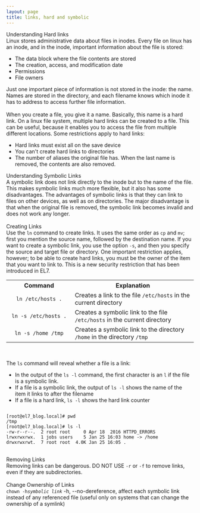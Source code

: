 ```yaml
---
layout: page
title: links, hard and symbolic
---
```


Understanding Hard links<br>
Linux stores administrative data about files in inodes. Every file on linux has an inode, and in the inode, important information about the file is stored:<br>
<ul>
<li>The data block where the file contents are stored</li>
<li>The creation, access, and modification date</li>
<li>Permissions</li>
<li>File owners</li>
</ul>
Just one important piece of information is not stored in the inode: the name. Names are stored in the directory, and each filename knows which inode it has to address to access further file information.<br>
<br>
When you create a file, you give it a name. Basically, this name is a hard link. On a linux file system, multiple hard links can be created to a file. This can be useful, because it enables you to access the file from multiple different locations. Some restrictions apply to hard links:
<ul>
<li>Hard links must exist all on the save device</li>
<li>You can't create hard links to directories</li>
<li>The number of aliases the original file has. When the last name is removed, the contents are also removed.</li>
</ul>
Understanding Symbolic Links<br>
A symbolic link does not link directly to the inode but to the name of the file. This makes symbolic links much more flexible, but it also has some disadvantages. The advantages of symbolic links is that they can link to files on other devices, as well as on directories. The major disadvantage is that when the original file is removed, the symbolic link becomes invalid and does not work any longer.<br>
<br>
Creating Links<br>
Use the <code>ln</code> command to create links. It uses the same order as <code>cp</code> and <code>mv</code>; first you mention the source name, followed by the destination name. If you want to create a symbolic link, you use the option <code>-s</code>, and then you specify the source and target file or directory. One important restriction applies, however; to be able to create hard links, you must be the owner of the item that you want to link to. This is a new security restriction that has been introduced in EL7.

<table>
  <col width="35%">
  <col width="65%">
  <tr>
    <th>Command</th>
    <th>Explanation</th>
  </tr>
  <tr>
    <td align="center"><code>ln /etc/hosts .</code></td>
    <td>Creates a link to the file <code>/etc/hosts</code> in the current directory</td>
  </tr>
  <tr>
    <td align="center"><code>ln -s /etc/hosts .</code></td>
    <td>Creates a symbolic link to the file <code>/etc/hosts</code> in the current directory</td>
  </tr>
  <tr>
    <td align="center"><code>ln -s /home /tmp</code></td>
    <td>Creates a symbolic link to the directory <code>/home</code> in the directory <code>/tmp</code></td>
  </tr>
</table><br>

The <code>ls</code> command will reveal whether a file is a link:
<ul>
<li>In the output of the <code>ls -l</code> command, the first character is an <code>l</code> if the file is a symbolic link.</li>
<li>If a file is a symbolic link, the output of <code>ls -l</code> shows the name of the item it links to after the filename</li>
<li>If a file is a hard link, <code>ls -l</code> shows the hard link counter</li>
</ul>
<pre>
<code>
[root@el7_blog.local]# pwd
/tmp
[root@el7_blog.local]# ls -l
-rw-r--r--.  2 root root     0 Apr 18  2016 HTTPD_ERRORS
lrwxrwxrwx.  1 jobs users    5 Jan 25 16:03 home -> /home
drwxrwxrwt.  7 root root  4.0K Jan 25 16:05 .
</code>
</pre>
Removing Links<br>
Removing links can be dangerous. DO NOT USE <code>-r</code> or <code>-f</code> to remove links, even if they are subdirectories.<br>
<br>
Change Ownership of Links<br>
<code>chown -h<i>symbolic link</i></code> -h, --no-dereference, affect each symbolic link instead of any referenced file (useful only on systems that can change the ownership of a symlink)<br>